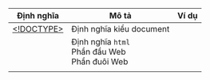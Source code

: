 | Định nghĩa                                                                                                                                                              | Mô tả                                              | Ví dụ |
| ----------------------------------------------------------------------------------------------------------------------------------------------------------------------- | -------------------------------------------------- | ----- |
| [<!DOCTYPE>](https://www.w3schools.com/tags/tag_doctype.asp)                                                                                                            | Định nghĩa kiểu document                           |       |
| [<html>](https://www.w3schools.com/tags/tag_html.asp)<br>[<head>](https://www.w3schools.com/tags/tag_head.asp)<br>[<body>](https://www.w3schools.com/tags/tag_body.asp) | Định nghĩa `html`<br>Phần đầu Web<br>Phần đuôi Web |       |
| [<title>](https://www.w3schools.com/tags/tag_title.asp)                                                                                                                 | Tiêu đề                                            |       |
| [\<h1\> to \<h6\>](https://www.w3schools.com/tags/tag_hn.asp)                                                                                                           | Headings từ `1` tới `6`                            |       |
| [\<p\>](https://www.w3schools.com/tags/tag_p.asp)                                                                                                                       | Đoạn văn                                           |       |
| [\<br\>](https://www.w3schools.com/tags/tag_br.asp)<br>[\<hr\>](https://www.w3schools.com/tags/tag_hr.asp)                                                              | Ngắt dòng đoạn văn<br>Gạch ngang đoạn văn          |       |
| [\<!--...--\>](https://www.w3schools.com/tags/tag_comment.asp)                                                                                                          | Chú thích                                          |       |

Định dạng 

| Thẻ                                                                 | Mô tả |
| ------------------------------------------------------------------- | ----- |
| [\<abbr\>](https://www.w3schools.com/tags/tag_abbr.asp)             |       |
| [\<address\>](https://www.w3schools.com/tags/tag_address.asp)       |       |
| [\<b\>](https://www.w3schools.com/tags/tag_b.asp)                   |       |
|                                                                     |       |
| [\<bdo\>](https://www.w3schools.com/tags/tag_bdo.asp)               |       |
| [\<blockquote\>](https://www.w3schools.com/tags/tag_blockquote.asp) |       |
| [\<cite\>](https://www.w3schools.com/tags/tag_cite.asp)             |       |
| [\<code\>](https://www.w3schools.com/tags/tag_code.asp)             |       |
| [\<del\>](https://www.w3schools.com/tags/tag_del.asp)               |       |
| [\<dfn\>](https://www.w3schools.com/tags/tag_dfn.asp)               |       |
| [\<em\>](https://www.w3schools.com/tags/tag_em.asp)                 |       |
| [\<i\>](https://www.w3schools.com/tags/tag_i.asp)                   |       |
| [\<ins\>](https://www.w3schools.com/tags/tag_ins.asp)               |       |
| [\<kbd\>](https://www.w3schools.com/tags/tag_kbd.asp)               |       |
| [\<mark\>](https://www.w3schools.com/tags/tag_mark.asp)             |       |
| [\<meter\>](https://www.w3schools.com/tags/tag_meter.asp)           |       |
| [\<pre\>](https://www.w3schools.com/tags/tag_pre.asp)               |       |
| [\<progress\>](https://www.w3schools.com/tags/tag_progress.asp)     |       |
| [\<q\>](https://www.w3schools.com/tags/tag_q.asp)                   |       |
| [\<rp\>](https://www.w3schools.com/tags/tag_rp.asp)                 |       |
| [\<rt\>](https://www.w3schools.com/tags/tag_rt.asp)                 |       |
| [\<ruby\>](https://www.w3schools.com/tags/tag_ruby.asp)             |       |
| [\<s\>](https://www.w3schools.com/tags/tag_s.asp)                   |       |
| [\<smap\>](https://www.w3schools.com/tags/tag_samp.asp)             |       |
| [\<small\>](https://www.w3schools.com/tags/tag_small.asp)           |       |
| [\<strong\>](https://www.w3schools.com/tags/tag_strong.asp)         |       |
| [\<sub\>](https://www.w3schools.com/tags/tag_sub.asp)               |       |
| [\<sup\>](https://www.w3schools.com/tags/tag_sup.asp)               |       |
| [\<template\>](https://www.w3schools.com/tags/tag_template.asp)     |       |
| [\<time\>](https://www.w3schools.com/tags/tag_time.asp)             |       |
| [\<u\>](https://www.w3schools.com/tags/tag_u.asp)                   |       |
| [\<var\>](https://www.w3schools.com/tags/tag_var.asp)               |       |
| [\<wbr\>](https://www.w3schools.com/tags/tag_wbr.asp)               |       |

forms and input

| Thẻ                                                             | Mô tả |
| --------------------------------------------------------------- | ----- |
| [\<form\>](https://www.w3schools.com/tags/tag_form.asp)         |       |
| [\<input\>](https://www.w3schools.com/tags/tag_input.asp)       |       |
| [\<textarea\>](https://www.w3schools.com/tags/tag_textarea.asp) |       |
| [\<button\>](https://www.w3schools.com/tags/tag_button.asp)     |       |
| [\<select\>](https://www.w3schools.com/tags/tag_select.asp)     |       |
| [\<optgroup\>](https://www.w3schools.com/tags/tag_optgroup.asp) |       |
| [\<option\>](https://www.w3schools.com/tags/tag_option.asp)     |       |
| [\<fieldset\>](https://www.w3schools.com/tags/tag_fieldset.asp) |       |
| [\<legend\>](https://www.w3schools.com/tags/tag_legend.asp)     |       |
| [\<datalist\>](https://www.w3schools.com/tags/tag_datalist.asp) |       |
| [\<output\>](https://www.w3schools.com/tags/tag_output.asp)     |       |

Frames

| Thẻ                                                         | Mô tả |
| ----------------------------------------------------------- | ----- |
| [\<iframe\>](https://www.w3schools.com/tags/tag_iframe.asp) |       |

images

| Thẻ                                                                 | Mô tả |
| ------------------------------------------------------------------- | ----- |
| [\<img\>](https://www.w3schools.com/tags/tag_img.asp)               |       |
| [\<map\>](https://www.w3schools.com/tags/tag_map.asp)               |       |
| [\<area\>](https://www.w3schools.com/tags/tag_area.asp)             |       |
| [\<canvas\>](https://www.w3schools.com/tags/tag_canvas.asp)         |       |
| [\<figcaption\>](https://www.w3schools.com/tags/tag_figcaption.asp) |       |
| [\<figure\>](https://www.w3schools.com/tags/tag_figure.asp)         |       |
| [\<picture\>](https://www.w3schools.com/tags/tag_picture.asp)       |       |
| [\<svg\>](https://www.w3schools.com/tags/tag_svg.asp)               |       |

Audio / Video

| Thẻ                                                         | Mô tả |
| ----------------------------------------------------------- | ----- |
| [\<audio\>](https://www.w3schools.com/tags/tag_audio.asp)   |       |
| [\<source\>](https://www.w3schools.com/tags/tag_source.asp) |       |
| [\<track\>](https://www.w3schools.com/tags/tag_track.asp)   |       |
| [\<video\>](https://www.w3schools.com/tags/tag_video.asp)   |       |

Links

| Thẻ                                                     | Mô tả |
| ------------------------------------------------------- | ----- |
| [\<a\>](https://www.w3schools.com/tags/tag_a.asp)       |       |
| [\<link\>](https://www.w3schools.com/tags/tag_link.asp) |       |
| [\<nav\>](https://www.w3schools.com/tags/tag_nav.asp)   |       |

Lists

| Thẻ                                                 | Mô tả |
| --------------------------------------------------- | ----- |
| [\<ul\>](https://www.w3schools.com/tags/tag_ul.asp) |       |
| [\<ol\>](https://www.w3schools.com/tags/tag_ol.asp) |       |
| [\<li\>](https://www.w3schools.com/tags/tag_li.asp) |       |
| [\<dl\>](https://www.w3schools.com/tags/tag_dl.asp) |       |
| [\<dt\>](https://www.w3schools.com/tags/tag_dt.asp) |       |
| [\<dd\>](https://www.w3schools.com/tags/tag_dd.asp) |       |

Tables

| Thẻ                                                                                                        | Mô tả |
| ---------------------------------------------------------------------------------------------------------- | ----- |
| [\<table\>](https://www.w3schools.com/tags/tag_table.asp)                                                  |       |
| [\<caption\>](https://www.w3schools.com/tags/tag_caption.asp)                                              |       |
| [\<th\>](https://www.w3schools.com/tags/tag_th.asp)                                                        |       |
| [\<tr\>](https://www.w3schools.com/tags/tag_tr.asp)<br>[\<td\>](https://www.w3schools.com/tags/tag_td.asp) |       |
| [\<thead\>](https://www.w3schools.com/tags/tag_thead.asp)                                                  |       |
| [\<tbody\>](https://www.w3schools.com/tags/tag_tbody.asp)                                                  |       |
| [\<tfoot\>](https://www.w3schools.com/tags/tag_tfoot.asp)                                                  |       |
| [\<col\>](https://www.w3schools.com/tags/tag_col.asp)                                                      |       |
| [\<colgroup\>](https://www.w3schools.com/tags/tag_colgroup.asp)                                            |       |

Styles and Semantics

| Thẻ                                                           | Mô tả |
| ------------------------------------------------------------- | ----- |
| [\<style\>](https://www.w3schools.com/tags/tag_style.asp)     |       |
| [\<div\>](https://www.w3schools.com/tags/tag_div.asp)         |       |
| [\<span\>](https://www.w3schools.com/tags/tag_span.asp)       |       |
| [\<header\>](https://www.w3schools.com/tags/tag_header.asp)   |       |
| [\<footer\>](https://www.w3schools.com/tags/tag_footer.asp)   |       |
| [\<main\>](https://www.w3schools.com/tags/tag_main.asp)       |       |
| [\<section\>](https://www.w3schools.com/tags/tag_section.asp) |       |
| [\<article\>](https://www.w3schools.com/tags/tag_article.asp) |       |
| [\<aside\>](https://www.w3schools.com/tags/tag_aside.asp)     |       |
| [\<details\>](https://www.w3schools.com/tags/tag_details.asp) |       |
| [\<summary\>](https://www.w3schools.com/tags/tag_summary.asp) |       |

Meta Info

| Thẻ                                                     | Mô tả |
| ------------------------------------------------------- | ----- |
| [\<head\>](https://www.w3schools.com/tags/tag_head.asp) |       |
| [\<meta\>](https://www.w3schools.com/tags/tag_meta.asp) |       |
| [\<base\>](https://www.w3schools.com/tags/tag_base.asp) |       |

Programing

| Thẻ                                                             | Mô tả |
| --------------------------------------------------------------- | ----- |
| [\<script\>](https://www.w3schools.com/tags/tag_script.asp)     |       |
| [\<noscript\>](https://www.w3schools.com/tags/tag_noscript.asp) |       |
| [\<embed\>](https://www.w3schools.com/tags/tag_embed.asp)       |       |
| [\<object\>](https://www.w3schools.com/tags/tag_object.asp)     |       |
| [\<param\>](https://www.w3schools.com/tags/tag_param.asp)       |       |

Limited use

| Thẻ                                                                                                                                                                                             | Mô tả | Lý do không sử dụng |
| ----------------------------------------------------------------------------------------------------------------------------------------------------------------------------------------------- | ----- | ------------------- |
| [\<acronym\>](https://www.w3schools.com/tags/tag_acronym.asp)                                                                                                                                   |       |                     |
| [\<big\>](https://www.w3schools.com/tags/tag_big.asp)                                                                                                                                           |       |                     |
| [\<center\>](https://www.w3schools.com/tags/tag_center.asp)                                                                                                                                     |       |                     |
| [\<font\>](https://www.w3schools.com/tags/tag_font.asp)                                                                                                                                         |       |                     |
| [\<strike\>](https://www.w3schools.com/tags/tag_strike.asp)                                                                                                                                     |       |                     |
| [\<tt\>](https://www.w3schools.com/tags/tag_tt.asp)                                                                                                                                             |       |                     |
| [\<frame\>](https://www.w3schools.com/tags/tag_frame.asp)<br>[\<frameset\>](https://www.w3schools.com/tags/tag_frameset.asp)<br>[\<noframes\>](https://www.w3schools.com/tags/tag_noframes.asp) |       |                     |
| [\<dir\>](https://www.w3schools.com/tags/tag_dir.asp)                                                                                                                                           |       |                     |
| [\<basefont\>](https://www.w3schools.com/tags/tag_basefont.asp)                                                                                                                                 |       |                     |
| [\<applet\>](https://www.w3schools.com/tags/tag_applet.asp)                                                                                                                                     |       |                     |
| [\<bdi\>](https://www.w3schools.com/tags/tag_bdi.asp)                                                                                                                                           |       | Safari              |
| [\<data\>](https://www.w3schools.com/tags/tag_data.asp)                                                                                                                                         |       | Safari              |
| [\<dialog\>](https://www.w3schools.com/tags/tag_dialog.asp)                                                                                                                                     |       | Safari              |
| [\<label\>](https://www.w3schools.com/tags/tag_label.asp)                                                                                                                                       |       | Firefox             |
